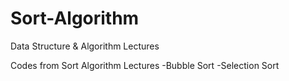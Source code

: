 # Sort-Algorithm
Data Structure &amp; Algorithm Lectures

Codes from Sort Algorithm Lectures
-Bubble Sort
-Selection Sort
